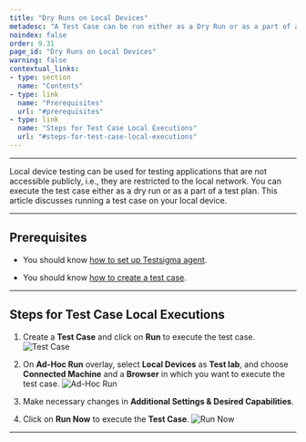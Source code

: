 ```yaml
---
title: "Dry Runs on Local Devices"
metadesc: "A Test Case can be run either as a Dry Run or as a part of a Test Plan. Learn how to perform dry runs on local devices in Testsigma."
noindex: false
order: 9.31
page_id: "Dry Runs on Local Devices"
warning: false
contextual_links:
- type: section
  name: "Contents" 
- type: link
  name: "Prerequisites"
  url: "#prerequisites"
- type: link
  name: "Steps for Test Case Local Executions"
  url: "#steps-for-test-case-local-executions"
---
```


---


Local device testing can be used for testing applications that are not accessible publicly, i.e., they are restricted to the local network. You can execute the test case either as a dry run or as a part of a test plan. This article discusses running a test case on your local device.


---

## **Prerequisites**

- You should know [how to set up Testsigma agent](https://testsigma.com/docs/agent/setup-on-windows-mac-linux/).

- You should know [how to create a test case](https://testsigma.com/docs/test-cases/manage/add-edit-delete/).


---


## **Steps for Test Case Local Executions**


1. Create a **Test Case** and click on **Run** to execute the test case. 
![Test Case](https://s3.amazonaws.com/static-docs.testsigma.com/new_images/projects/applications/tcletcrun.png)


2. On **Ad-Hoc Run** overlay, select **Local Devices** as **Test lab**, and choose **Connected Machine** and a **Browser** in which you want to execute the test case. 
![Ad-Hoc Run](https://s3.amazonaws.com/static-docs.testsigma.com/new_images/projects/applications/tcleahr.png)


3. Make necessary changes in **Additional Settings & Desired Capabilities**. 



4. Click on **Run Now** to execute the **Test Case**.
![Run Now](https://s3.amazonaws.com/static-docs.testsigma.com/new_images/projects/applications/tclernow.png)




---